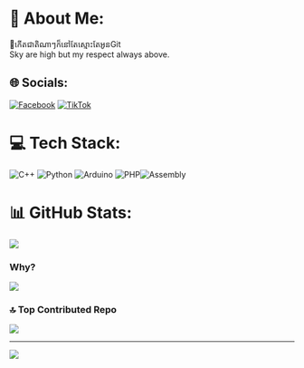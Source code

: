 # 💫 About Me:
🐼កើតជាតិណាៗក៏នៅតែស្មោះតែអូនGit<br>Sky are high but my respect always above.


## 🌐 Socials:
[![Facebook](https://img.shields.io/badge/Facebook-%231877F2.svg?logo=Facebook&logoColor=white)](https://facebook.com/https://www.facebook.com/Tinahappy32) [![TikTok](https://img.shields.io/badge/TikTok-%23000000.svg?logo=TikTok&logoColor=white)](https://tiktok.com/@https://www.tiktok.com/@phanhameng999?_t=ZS-8wbAlf3cuV6&_r=1) 

# 💻 Tech Stack:
![C++](https://img.shields.io/badge/c++-%2300599C.svg?style=for-the-badge&logo=c%2B%2B&logoColor=white) ![Python](https://img.shields.io/badge/python-3670A0?style=for-the-badge&logo=python&logoColor=ffdd54) ![Arduino](https://img.shields.io/badge/-Arduino-00979D?style=for-the-badge&logo=Arduino&logoColor=white) ![PHP](https://img.shields.io/badge/php-%23777BB4.svg?style=for-the-badge&logo=php&logoColor=white)![Assembly](https://img.shields.io/badge/-Assembly-000?&logo=assemblyscript)
# 📊 GitHub Stats:
![](https://github-readme-stats.vercel.app/api/top-langs/?username=TinaGrim&theme=ambient_gradient&hide_border=false&include_all_commits=false&count_private=true&layout=compact)


### Why? 
![](https://quotes-github-readme.vercel.app/api?type=horizontal&theme=dark)

### 🔝 Top Contributed Repo
![](https://github-contributor-stats.vercel.app/api?username=TinaGrim&limit=5&theme=dark&combine_all_yearly_contributions=true)

---
[![](https://visitcount.itsvg.in/api?id=TinaGrim&icon=10&color=13)](https://visitcount.itsvg.in)

<!-- Proudly created with GPRM ( https://gprm.itsvg.in ) -->

